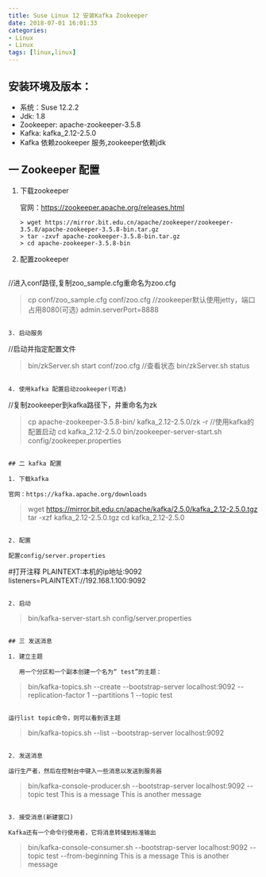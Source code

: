 ```yaml
---
title: Suse Linux 12 安装Kafka Zookeeper
date: 2018-07-01 16:01:33
categories: 
- Linux 
- Linux
tags: [linux,linux]
---
```


<meta name="referrer" content="no-referrer" />


## 安装环境及版本：

- 系统：Suse 12.2.2
- Jdk: 1.8
- Zookeeper:  apache-zookeeper-3.5.8
- Kafka:  kafka_2.12-2.5.0
- Kafka 依赖zookeeper 服务,zookeeper依赖jdk

## 一 Zookeeper 配置

1. 下载zookeeper

   官网：https://zookeeper.apache.org/releases.html

   ```
   > wget https://mirror.bit.edu.cn/apache/zookeeper/zookeeper-3.5.8/apache-zookeeper-3.5.8-bin.tar.gz
   > tar -zxvf apache-zookeeper-3.5.8-bin.tar.gz
   > cd apache-zookeeper-3.5.8-bin
   ```

2. 配置zookeeper

   ```
//进入conf路径,复制zoo_sample.cfg重命名为zoo.cfg
   > cp conf/zoo_sample.cfg conf/zoo.cfg
   //zookeeper默认使用jetty，端口占用8080(可选)
   admin.serverPort=8888
   ```

3. 启动服务

   ```
   //启动并指定配置文件
   > bin/zkServer.sh start conf/zoo.cfg
   //查看状态
   > bin/zkServer.sh status
   ```

4. 使用kafka 配置启动zookeeper(可选)

   ```
   //复制zookeeper到kafka路径下，并重命名为zk
   > cp apache-zookeeper-3.5.8-bin/ kafka_2.12-2.5.0/zk -r
   //使用kafka的配置启动
   > cd kafka_2.12-2.5.0
   > bin/zookeeper-server-start.sh config/zookeeper.properties
   ```

## 二 kafka 配置

1. 下载kafka

   官网：https://kafka.apache.org/downloads

   ```
   > wget https://mirror.bit.edu.cn/apache/kafka/2.5.0/kafka_2.12-2.5.0.tgz
   > tar -xzf kafka_2.12-2.5.0.tgz
   > cd kafka_2.12-2.5.0
   ```

2. 配置

   配置config/server.properties

   ```
   #打开注释 PLAINTEXT:本机的ip地址:9092
   listeners=PLAINTEXT://192.168.1.100:9092 
   ```

2. 启动
   
```
   > bin/kafka-server-start.sh config/server.properties
```

## 三 发送消息

1. 建立主题

   用一个分区和一个副本创建一个名为“ test”的主题：

   ```
   > bin/kafka-topics.sh --create --bootstrap-server localhost:9092 --replication-factor 1 --partitions 1 --topic test
   ```

   运行list topic命令，则可以看到该主题

   ```
   > bin/kafka-topics.sh --list --bootstrap-server localhost:9092
   ```

2. 发送消息

   运行生产者，然后在控制台中键入一些消息以发送到服务器

   ```
   > bin/kafka-console-producer.sh --bootstrap-server localhost:9092 --topic test
   This is a message
   This is another message
   ```

3. 接受消息(新建窗口)

   Kafka还有一个命令行使用者，它将消息转储到标准输出

   ```
   > bin/kafka-console-consumer.sh --bootstrap-server localhost:9092 --topic test --from-beginning
   This is a message
   This is another message
   ```

   